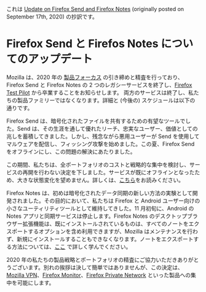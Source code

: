 これは [Update on Firefox Send and Firefox Notes](https://blog.mozilla.org/blog/2020/09/17/update-on-firefox-send-and-firefox-notes/) (originally posted on September 17th, 2020) の抄訳です。

# Firefox Send と Firefos Notes についてのアップデート

Mozilla は、2020 年の [製品フォーカス](https://blog.mozilla.org/blog/2020/08/11/changing-world-changing-mozilla/) の引き締めと精査を行っており、Firefox Send と Firefox Notes の 2 つのレガシーサービスを終了し、[Firefox Test Pilot](https://medium.com/firefox-test-pilot/adios-amigo-51bec2a00072) から卒業することをお知らせします。
両方のサービスは終了し、私たちの製品ファミリーではなくなります。詳細と (今後の) スケジュールは以下の通りです。

Firefox Send は、暗号化されたファイルを共有するための有望なツールでした。Send は、その生涯を通して優れたリーチ、忠実なユーザー、価値としての兆しを蓄積してきました。しかし、残念ながら悪用ユーザーが Send を使用してマルウェアを配信し、フィッシング攻撃を始めました。この夏、Firefox Send をオフラインにし、この問題の解決にあたりました。

この期間、私たちは、全ポートフォリオのコストと戦略的な集中を検討し、サービスの再開を行わない決定を下しました。サービスが既にオフラインとなったため、大きな状態変化を望めません。詳しくは、[こちら](https://support.mozilla.org/ja/kb/what-happened-firefox-send)をお読みください。

Firefox Notes は、初めは暗号化されたデータ同期の新しい方法の実験として開発されました。その目的において、私たちは Firefox と Android ユーザー向けの小さなユーティリティツールとして維持してきした。11 月初旬に、Android の Notes アプリと同期サービスは停止します。Firefox Notes のデスクトップブラウザー拡張機能は、既にインストールされているものは、すべてのノートをエクスポートするオプションを含め利用できますが、Mozilla はメンテナンスを行わず、新規にインストールすることもできなくなります。ノートをエクスポートする方法については、[ここ](https://support.mozilla.org/kb/notes-status) で詳しく学んでください。

2020 年の私たちの製品戦略とポートフォリオの精査にご協力いただきありがとうございます。別れの挨拶は決して簡単ではありませんが、この決定は、[Mozilla VPN](https://vpn.mozilla.org/)、[Firefox Monitor](https://monitor.firefox.com/)、[Firefox Private Network](https://fpn.firefox.com/) といった製品への集中を可能にします。
